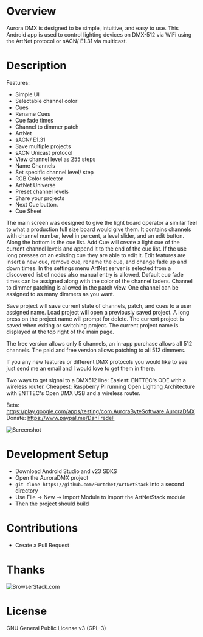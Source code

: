 # Overview #

Aurora DMX is designed to be simple, intuitive, and easy to use. This Android app is used to control lighting devices on DMX-512 via WiFi using the ArtNet protocol or sACN/ E1.31 via multicast.

# Description #

Features:
- Simple UI
- Selectable channel color
- Cues
- Rename Cues
- Cue fade times
- Channel to dimmer patch
- ArtNet
- sACN/ E1.31
- Save multiple projects
- sACN Unicast protocol
- View channel level as 255 steps
- Name Channels
- Set specific channel level/ step
- RGB Color selector
- ArtNet Universe
- Preset channel levels
- Share your projects 
- Next Cue button.
- Cue Sheet


The main screen was designed to give the light board operator a similar feel to what a production full size board would give them. It contains channels with channel number, level in percent, a level slider, and an edit button. Along the bottom is the cue list. Add Cue will create a light cue of the current channel levels and append it to the end of the cue list. If the use long presses on an existing cue they are able to edit it. Edit features are insert a new cue, remove cue, rename the cue, and change fade up and down times. In the settings menu ArtNet server is selected from a discovered list of nodes also manual entry is allowed. Default cue fade times can be assigned along with the color of the channel faders. Channel to dimmer patching is allowed in the patch view. One channel can be assigned to as many dimmers as you want. 

Save project will save current state of channels, patch, and cues to a user assigned name. Load project will open a previously saved project. A long press on the project name will prompt for delete. The current project is saved when exiting or switching project. The current project name is displayed at the top right of the main page.

The free version allows only 5 channels, an in-app purchase allows all 512 channels. The paid and free version allows patching to all 512 dimmers. 

If you any new features or different DMX protocols you would like to see just send me an email and I would love to get them in there.

Two ways to get signal to a DMX512 line:
Easiest: ENTTEC's ODE with a wireless router. 
Cheapest: Raspberry Pi running Open Lighting Architecture with ENTTEC's Open DMX USB and a wireless router.

Beta: https://play.google.com/apps/testing/com.AuroraByteSoftware.AuroraDMX
Donate: https://www.paypal.me/DanFredell


![Screenshot](/Pictures/3.0/Screenshot_20170216-192855.png)

# Development Setup #

* Download Android Studio and v23 SDKS
* Open the AuroraDMX project
* `git clone https://github.com/Furtchet/ArtNetStack` into a second directory
* Use File -> New -> Import Module to import the ArtNetStack module
* Then the project should build

# Contributions #

* Create a Pull Request

# Thanks #

![BrowserStack.com](master/Pictures/Browserstack-logo.svg?raw=true "BrowserStack")

# License # 

GNU General Public License v3 (GPL-3) 

